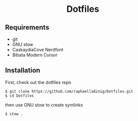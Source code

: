 <div align="center">
  <h1>Dotfiles</h1>
</div>

## Requirements

- git
- GNU stow
- CaskaydiaCove Nerdfont
- Bibata Modern Cursor

## Installation

First, check out the dotfiles repo

```
$ git clone https://github.com/raphaelladinig/Dotfiles.git
$ cd Dotfiles
```

then use GNU stow to create symlinks

```
$ stow .
```
